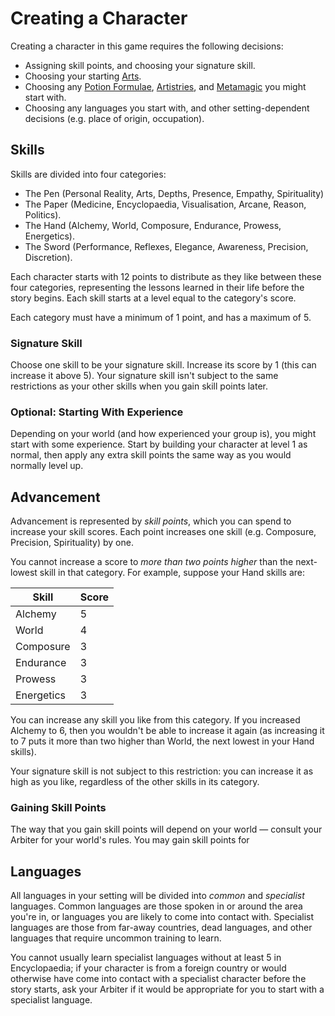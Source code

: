 # Creating a Character

Creating a character in this game requires the following decisions:

- Assigning skill points, and choosing your signature skill.
- Choosing your starting [Arts](/arts).
- Choosing any [Potion Formulae](/potions), [Artistries](/artistry), and [Metamagic](/metamagic) you might start with.
- Choosing any languages you start with, and other setting-dependent decisions (e.g. place of origin, occupation).

## Skills

Skills are divided into four categories:

- The Pen (Personal Reality, Arts, Depths, Presence, Empathy, Spirituality)
- The Paper (Medicine, Encyclopaedia, Visualisation, Arcane, Reason, Politics).
- The Hand (Alchemy, World, Composure, Endurance, Prowess, Energetics).
- The Sword (Performance, Reflexes, Elegance, Awareness, Precision, Discretion).

Each character starts with 12 points to distribute as they like between these four categories, representing the lessons learned in their life before the story begins. Each skill starts at a level equal to the category's score.

Each category must have a minimum of 1 point, and has a maximum of 5.

### Signature Skill

Choose one skill to be your signature skill. Increase its score by 1 (this can increase it above 5). Your signature skill isn't subject to the same restrictions as your other skills when you gain skill points later.

### Optional: Starting With Experience

Depending on your world (and how experienced your group is), you might start with some experience. Start by building your character at level 1 as normal, then apply any extra skill points the same way as you would normally level up.

## Advancement

Advancement is represented by _skill points_, which you can spend to increase your skill scores. Each point increases one skill (e.g. Composure, Precision, Spirituality) by one.

You cannot increase a score to _more than two points higher_ than the next-lowest skill in that category. For example, suppose your Hand skills are:

| Skill      | Score |
| ---------- | ----- |
| Alchemy    | 5     |
| World      | 4     |
| Composure  | 3     |
| Endurance  | 3     |
| Prowess    | 3     |
| Energetics | 3     |

You can increase any skill you like from this category. If you increased Alchemy to 6, then you wouldn't be able to increase it again (as increasing it to 7 puts it more than two higher than World, the next lowest in your Hand skills).

Your signature skill is not subject to this restriction: you can increase it as high as you like, regardless of the other skills in its category.

### Gaining Skill Points

The way that you gain skill points will depend on your world — consult your Arbiter for your world's rules. You may gain skill points for

## Languages

All languages in your setting will be divided into _common_ and _specialist_ languages. Common languages are those spoken in or around the area you're in, or languages you are likely to come into contact with. Specialist languages are those from far-away countries, dead languages, and other languages that require uncommon training to learn.

You cannot usually learn specialist languages without at least 5 in Encyclopaedia; if your character is from a foreign country or would otherwise have come into contact with a specialist character before the story starts, ask your Arbiter if it would be appropriate for you to start with a specialist language.
